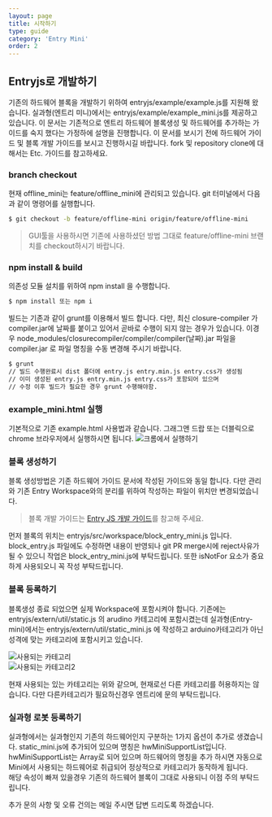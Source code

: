 ```yaml
---
layout: page
title: 시작하기
type: guide
category: 'Entry Mini'
order: 2
---
```


## Entryjs로 개발하기  

기존의 하드웨어 블록을 개발하기 위하여 entryjs/example/example.js를 지원해 왔습니다. 실과형(엔트리 미니)에서는 entryjs/example/example_mini.js를 제공하고 있습니다. 이 문서는 기존적으로 엔트리 하드웨어 블록생성 및 하드웨어를 추가하는 가이드를 숙지 했다는 가정하에 설명을 진행합니다. 이 문서를 보시기 전에 하드웨어 가이드 및 블록 개발 가이드를 보시고 진행하시길 바랍니다. fork 및 repository clone에 대해서는 Etc. 가이드를 참고하세요.


### branch checkout

현재 offline_mini는 feature/offline_mini에 관리되고 있습니다. git 터미널에서 다음과 같이 명령어를 실행합니다.

``` bash
$ git checkout -b feature/offline-mini origin/feature/offline-mini
```
> GUI툴을 사용하시면 기존에 사용하셨던 방법 그대로 feature/offline-mini 브랜치를 checkout하시기 바랍니다.

### npm install & build

의존성 모듈 설치를 위하여 npm install 을 수행합니다.

``` bash
$ npm install 또는 npm i
```

빌드는 기존과 같이 grunt를 이용해서 빌드 합니다. 다만, 최신 closure-compiler 가 compiler.jar에 날짜를 붙이고 있어서 곧바로 수행이 되지 않는 경우가 있습니다. 이경우 node_modules/closurecompiler/compiler/compiler(날짜).jar 파일을 compiler.jar 로 파일 명칭을 수동 변경해 주시기 바랍니다.

``` bash
$ grunt
// 빌드 수행완료시 dist 폴더에 entry.js entry.min.js entry.css가 생성됨
// 이미 생성된 entry.js entry.min.js entry.css가 포함되어 있으며
// 수정 이후 빌드가 필요한 경우 grunt 수행해야함.
```

### example_mini.html 실행

기본적으로 기존 example.html 사용법과 같습니다. 그래그앤 드랍 또는 더블릭으로 chrome 브라우저에서 실행하시면 됩니다.
![크롬에서 실행하기](/docs/images/entry_mini/2016-12-12_15-56-59.gif)

### 블록 생성하기

블록 생성방법은 기존 하드웨어 가이드 문서에 작성된 가이드와 동일 합니다. 다만 관리와 기존 Entry Workspace와의 분리를 위하여 작성하는 파일이 위치만 변경되었습니다.

> 블록 개발 가이드는 [Entry JS 개발 가이드](../entryjs/2016-12-26-setting_environments.html)를 참고해 주세요.

먼저 블록의 위치는 entryjs/src/workspace/block_entry_mini.js 입니다. block_entry.js 파일에도 수정하면 내용이 반영되나 git PR merge시에 reject사유가 될 수 있으니 작업은 block_entry_mini.js에 부탁드립니다. 또한 isNotFor 요소가 중요하게 사용되오니 꼭 작성 부탁드립니다.

### 블록 등록하기

블록생성 종료 되었으면 실제 Workspace에 포함시켜야 합니다. 기존에는 entryjs/extern/util/static.js 의 arudino 카테고리에 포함시켰는데 실과형(Entry-mini)에서는 entryjs/extern/util/static_mini.js 에 작성하고 arduino카테고리가 아닌 성격에 맞는 카테고리에 포함시키고 있습니다.

![사용되는 카테고리](/docs/images/entry_mini/2016-12-12_16-20-37.png)  
![사용되는 카테고리2](/docs/images/entry_mini/2016-12-12_16-23-32.png)  

현재 사용되는 있는 카테고리는 위와 같으며, 현재로선 다른 카테고리를 허용하지는 않습니다. 다만 다른카테고리가 필요하신경우 엔트리에 문의 부탁드립니다.

### 실과형 로봇 등록하기

실과형에서는 실과형인지 기존의 하드웨어인지 구분하는 1가지 옵션이 추가로 생겼습니다. static_mini.js에 추가되어 있으며 명칭은 hwMiniSupportList입니다.  
hwMiniSupportList는 Array로 되어 있으며 하드웨어의 명칭을 추가 하시면 자동으로 Mini에서 사용되는 하드웨어로 취급되어 정상적으로 카테고리가 동작하게 됩니다.  
해당 속성이 빠져 있을경우 기존의 하드웨어 블록이 그대로 사용되니 이점 주의 부탁드립니다.

추가 문의 사항 및 오류 건의는 메일 주시면 답변 드리도록 하겠습니다.
